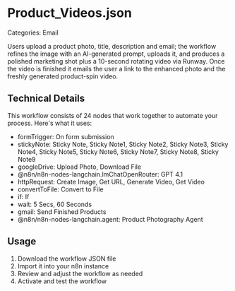 # Product_Videos.json

Categories: Email

Users upload a product photo, title, description and email; the workflow refines the image with an AI-generated prompt, uploads it, and produces a polished marketing shot plus a 10-second rotating video via Runway. Once the video is finished it emails the user a link to the enhanced photo and the freshly generated product-spin video.

## Technical Details

This workflow consists of 24 nodes that work together to automate your process. Here's what it uses:

- formTrigger: On form submission
- stickyNote: Sticky Note, Sticky Note1, Sticky Note2, Sticky Note3, Sticky Note4, Sticky Note5, Sticky Note6, Sticky Note7, Sticky Note8, Sticky Note9
- googleDrive: Upload Photo, Download File
- @n8n/n8n-nodes-langchain.lmChatOpenRouter: GPT 4.1
- httpRequest: Create Image, Get URL, Generate Video, Get Video
- convertToFile: Convert to File
- if: If
- wait: 5 Secs, 60 Seconds
- gmail: Send Finished Products
- @n8n/n8n-nodes-langchain.agent: Product Photography Agent

## Usage

1. Download the workflow JSON file
2. Import it into your n8n instance
3. Review and adjust the workflow as needed
4. Activate and test the workflow

